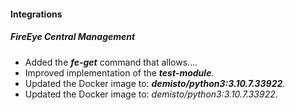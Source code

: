
#### Integrations
##### FireEye Central Management
- Added the ***fe-get*** command that allows....
- Improved implementation of the ***test-module***.
- Updated the Docker image to: ***demisto/python3:3.10.7.33922***.
- Updated the Docker image to: *demisto/python3:3.10.7.33922*.
